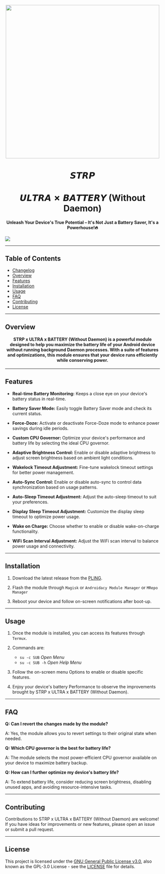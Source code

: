 <p align="center"><a href="https://t.me/AndroidRootModulesCommunity"><img src="https://i.imgur.com/tGAF9Qp.jpg" width="500"></a></p>  
<h1 align="center"><b>𝙎𝙏𝙍𝙋</b></h1>
<h1 align="center"><b>𝙐𝙇𝙏𝙍𝘼 ✗ 𝘽𝘼𝙏𝙏𝙀𝙍𝙔 (Without Daemon)</b></h1> 
<h4 align="center">Unleash Your Device's True Potential – It's Not Just a Battery Saver, It's a Powerhouse!🔥</h4>

<a href="https://t.me/AndroidRootModulesCommunity"><img src="https://img.shields.io/badge/Join-Telegram%20Channel-red.svg?logo=Telegram"></a>

--------

## Table of Contents

- [Changelog](CHANGELOG.md)
- [Overview](#overview)
- [Features](#features)
- [Installation](#installation)
- [Usage](#usage)
- [FAQ](#faq)
- [Contributing](#contributing)
- [License](#license)

---

## Overview

<h4 align="center">STRP x ULTRA x BATTERY (Without Daemon) is a powerful module designed to help you maximize the battery life of your Android device without running background Daemon processes. With a suite of features and optimizations, this module ensures that your device runs efficiently while conserving power.</h4>

---

## Features

- **Real-time Battery Monitoring:** Keeps a close eye on your device's battery status in real-time.

- **Battery Saver Mode:** Easily toggle Battery Saver mode and check its current status.

- **Force-Doze:** Activate or deactivate Force-Doze mode to enhance power savings during idle periods.

- **Custom CPU Governor:** Optimize your device's performance and battery life by selecting the ideal CPU governor.

- **Adaptive Brightness Control:** Enable or disable adaptive brightness to adjust screen brightness based on ambient light conditions.

- **Wakelock Timeout Adjustment:** Fine-tune wakelock timeout settings for better power management.

- **Auto-Sync Control:** Enable or disable auto-sync to control data synchronization based on usage patterns.

- **Auto-Sleep Timeout Adjustment:** Adjust the auto-sleep timeout to suit your preferences.

- **Display Sleep Timeout Adjustment:** Customize the display sleep timeout to optimize power usage.

- **Wake on Charge:** Choose whether to enable or disable wake-on-charge functionality.

- **WiFi Scan Interval Adjustment:** Adjust the WiFi scan interval to balance power usage and connectivity.

---

## Installation

1. Download the latest release from the [PLING](https://www.pling.com/p/1864374/).

2. Flash the module through `Magisk` or `Androidacy Module Manager` or `MRepo Manager`

3. Reboot your device and follow on-screen notifications after boot-up.

---

## Usage

1. Once the module is installed, you can access its features through `Termux`.

2. Commands are:
   - `su -c SUB` *Open Menu*
   - `su -c SUB -h` *Open Help Menu*

3. Follow the on-screen menu Options to enable or disable specific features.

4. Enjoy your device's battery Performance to observe the improvements brought by STRP x ULTRA x BATTERY (Without Daemon).

---

## FAQ

**Q: Can I revert the changes made by the module?**

A: Yes, the module allows you to revert settings to their original state when needed.

**Q: Which CPU governor is the best for battery life?**

A: The module selects the most power-efficient CPU governor available on your device to maximize battery backup.

**Q: How can I further optimize my device's battery life?**

A: To extend battery life, consider reducing screen brightness, disabling unused apps, and avoiding resource-intensive tasks.

---

## Contributing

Contributions to STRP x ULTRA x BATTERY (Without Daemon) are welcome! If you have ideas for improvements or new features, please open an issue or submit a pull request.

---

## License

This project is licensed under the [GNU General Public License v3.0](https://opensource.org/licenses/GPL-3.0), also known as the GPL-3.0 License - see the [LICENSE](LICENSE) file for details.
